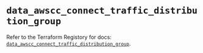 # `data_awscc_connect_traffic_distribution_group`

Refer to the Terraform Registory for docs: [`data_awscc_connect_traffic_distribution_group`](https://registry.terraform.io/providers/hashicorp/awscc/0.70.0/docs/data-sources/connect_traffic_distribution_group).
